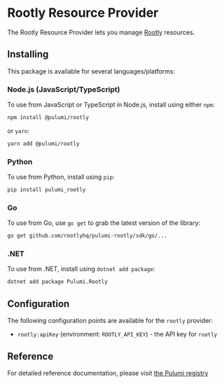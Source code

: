 # Rootly Resource Provider

The Rootly Resource Provider lets you manage [Rootly](http://rootly.com) resources.

## Installing

This package is available for several languages/platforms:

### Node.js (JavaScript/TypeScript)

To use from JavaScript or TypeScript in Node.js, install using either `npm`:

```bash
npm install @pulumi/rootly
```

or `yarn`:

```bash
yarn add @pulumi/rootly
```

### Python

To use from Python, install using `pip`:

```bash
pip install pulumi_rootly
```

### Go

To use from Go, use `go get` to grab the latest version of the library:

```bash
go get github.com/rootlyhq/pulumi-rootly/sdk/go/...
```

### .NET

To use from .NET, install using `dotnet add package`:

```bash
dotnet add package Pulumi.Rootly
```

## Configuration

The following configuration points are available for the `rootly` provider:

- `rootly:apiKey` (environment: `ROOTLY_API_KEY`) - the API key for `rootly`

## Reference

For detailed reference documentation, please visit [the Pulumi registry](https://www.pulumi.com/registry/packages/rootly/api-docs/)
